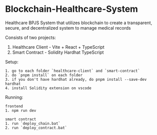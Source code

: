 # Blockchain-Healthcare-System

Healthcare BPJS System that utilizes blockchain to create a transparent, secure, and decentralized system to manage medical records

  

Consists of two projects:

1. Healthcare Client - Vite + React + TypeScript
2. Smart Contract - Solidity Hardhat TypeScript

Setup:
```
1. go to each folder `healthcare-client` and `smart-contract`
2. do `pnpm install` on each folder
3. if you don't have hardhat already, do pnpm install --save-dev hardhat
4. install Solidity extension on vscode
```

Running:
```
frontend
1. npm run dev

smart contract
1. run `deploy_chain.bat`
2. run `deploy_contract.bat`
```